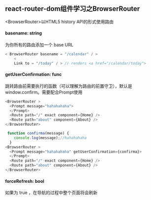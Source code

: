 ## react-router-dom组件学习之BrowserRouter

\<BrowserRouter\>以HTML5 history API的形式使用路由

#### basename: string

为你所有的路由添加一个 base URL

``` JavaScript
< BrowserRouter basename = "/calendar" / >
    <
    Link to = "/today" / > // renders <a href="/calendar/today">
```

#### getUserConfirmation: func

跳转路由前需要执行的函数（可以理解为路由的前置守卫），默认是window.confirm。需要配合Prompt使用

``` JavaScript
<BrowserRouter >
  <Prompt message="hahahahaha">
  </Prompt>
  <Route path="/" exact component={Home} />
  <Route path="about" component={About} />
</BrowserRouter>

 function confirma(message) {
    console.log(message);//hahahahaha
  }
<BrowserRouter >
  <Prompt message="hahahahaha" getUserConfirmation={confirma}>
  </Prompt>
  <Route path="/" exact component={Home} />
  <Route path="about" component={About} />
</BrowserRouter>
```

#### forceRefresh: bool

如果为 true ，在导航的过程中整个页面将会刷新
